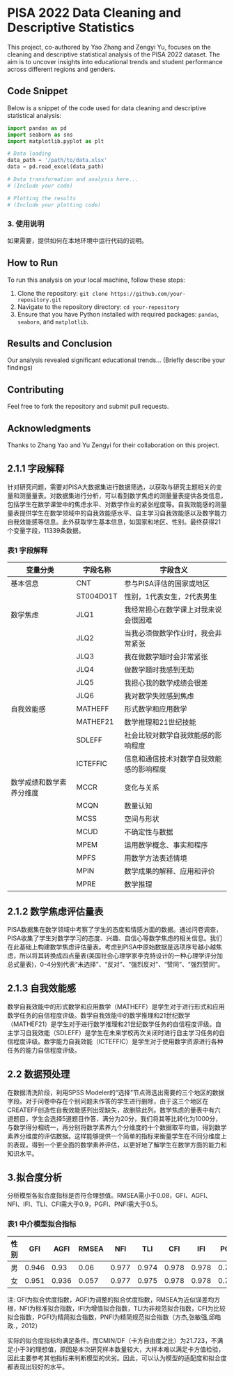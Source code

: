 # PISA 2022 Data Cleaning and Descriptive Statistics

This project, co-authored by Yao Zhang and Zengyi Yu, focuses on the cleaning and descriptive statistical analysis of the PISA 2022 dataset. The aim is to uncover insights into educational trends and student performance across different regions and genders.
## Code Snippet

Below is a snippet of the code used for data cleaning and descriptive statistical analysis:

```python
import pandas as pd
import seaborn as sns
import matplotlib.pyplot as plt

# Data loading
data_path = '/path/to/data.xlsx'
data = pd.read_excel(data_path)

# Data transformation and analysis here...
# (Include your code)

# Plotting the results
# (Include your plotting code)
```
### 3. 使用说明
如果需要，提供如何在本地环境中运行代码的说明。


## How to Run

To run this analysis on your local machine, follow these steps:
1. Clone the repository: `git clone https://github.com/your-repository.git`
2. Navigate to the repository directory: `cd your-repository`
3. Ensure that you have Python installed with required packages: `pandas`, `seaborn`, and `matplotlib`.

## Results and Conclusion

Our analysis revealed significant educational trends... (Briefly describe your findings)
## Contributing

Feel free to fork the repository and submit pull requests.

## Acknowledgments

Thanks to Zhang Yao and Yu Zengyi for their collaboration on this project.

## 2.1.1 字段解释

针对研究问题，需要对PISA大数据集进行数据筛选，以获取与研究主题相关的变量和测量量表。对数据集进行分析，可以看到数学焦虑的测量量表提供各类信息，包括学生在数学课堂中的焦虑水平、对数学作业的紧张程度等。自我效能感的测量量表提供学生在数学领域中的自我效能感水平、自主学习自我效能感以及数字能力自我效能感等信息。此外获取学生基本信息，如国家和地区、性别。最终获得21个变量字段，11339条数据。

### 表1 字段解释

| 变量分类 | 字段名称   | 字段含义                                   |
|------|--------|----------------------------------------|
| 基本信息 | CNT    | 参与PISA评估的国家或地区                        |
|      | ST004D01T | 性别，1代表女生，2代表男生                       |
| 数学焦虑 | JLQ1   | 我经常担心在数学课上对我来说会很困难                    |
|      | JLQ2   | 当我必须做数学作业时，我会非常紧张                    |
|      | JLQ3   | 我在做数学题时会非常紧张                         |
|      | JLQ4   | 做数学题时我感到无助                           |
|      | JLQ5   | 我担心我的数学成绩会很差                         |
|      | JLQ6   | 我对数学失败感到焦虑                           |
| 自我效能感 | MATHEFF | 形式数学和应用数学                           |
|      | MATHEF21 | 数学推理和21世纪技能                         |
|      | SDLEFF | 社会比较对数学自我效能感的影响程度                  |
|      | ICTEFFIC | 信息和通信技术对数学自我效能感的影响程度             |
| 数学成绩和数学素养分维度 | MCCR   | 变化与关系                                 |
|      | MCQN   | 数量认知                                 |
|      | MCSS   | 空间与形状                                 |
|      | MCUD   | 不确定性与数据                              |
|      | MPEM   | 运用数学概念、事实和程序                         |
|      | MPFS   | 用数学方法表述情境                             |
|      | MPIN   | 数学成果的解释、应用和评价                       |
|      | MPRE   | 数学推理                                  |

## 2.1.2 数学焦虑评估量表

PISA数据集在数学领域中考察了学生的态度和情感方面的数据。通过问卷调查，PISA收集了学生对数学学习的态度、兴趣、自信心等数学焦虑的相关信息。我们在此基础上构建数学焦虑评估量表。考虑到PISA中原始数据是选项序号越小越焦虑，所以将其转换成四点量表(美国社会心理学家李克特设计的一种心理学评分加总式量表)，0-4分别代表“未选择”、“反对”、“强烈反对”、“赞同”、“强烈赞同”。

## 2.1.3 自我效能感

数学自我效能中的形式数学和应用数学（MATHEFF）是学生对于进行形式和应用数学任务的自信程度评级。数学自我效能中的数学推理和21世纪数学（MATHEF21）是学生对于进行数学推理和21世纪数学任务的自信程度评级。自主学习自我效能（SDLEFF）是学生在未来学校再次关闭时进行自主学习任务的自信程度评级。数字能力自我效能（ICTEFFIC）是学生对于使用数字资源进行各种任务的能力自信程度评级。

## 2.2 数据预处理

在数据清洗阶段，利用SPSS Modeler的“选择”节点筛选出需要的三个地区的数据字段。对于问卷中存在个别问题未作答的学生进行删除，由于这三个地区在CREATEFF创造性自我效能感列出现缺失，故删除此列。数学焦虑的量表中有六道题目，学生会选择5道题目作答，满分为20分，我们将其等比转化为1000分，与数学得分相统一，再分别将数学素养九个分维度的十个数据取平均值，得到数学素养分维度的评估数据。这样能够提供一个简单的指标来衡量学生在不同分维度上的表现，得到一个更全面的数学素养评估，以更好地了解学生在数学方面的能力和知识水平。

## 3.拟合度分析
分析模型各拟合度指标是否符合理想值。RMSEA需小于0.08，GFI、AGFI、NFI、IFI、TLI、CFI需大于0.9，PGFI、PNFI需大于0.5。

### 表1 中介模型拟合指标

| 性别 | GFI  | AGFI | RMSEA | NFI  | TLI  | CFI  | IFI  | PGFI | PNFI |
|----|------|------|-------|------|------|------|------|------|------|
| 男  | 0.946 | 0.93 | 0.06  | 0.977 | 0.974 | 0.978 | 0.978 | 0.73 | 0.843 |
| 女  | 0.951 | 0.936 | 0.057 | 0.977 | 0.975 | 0.978 | 0.978 | 0.734 | 0.843 |

注: GFI为拟合优度指数，AGFI为调整的拟合优度指数，RMSEA为近似误差均方根，NFI为标准拟合指数，IFI为增值拟合指数，TLI为非规范拟合指数，CFI为比较拟合指数，PGFI为精简拟合指数，PNFI为精简规范拟合指数（方杰,张敏强,邱皓政.，2012）

实际的拟合度指标均满足条件。而CMIN/DF（卡方自由度之比）为21.723，不满足小于3的理想值，原因是本次研究样本数量较大，大样本难以满足卡方值检验，因此主要参考其他指标来判断模型的优劣。因此，可以认为模型的适配度和拟合度都表现出较好的水平。
